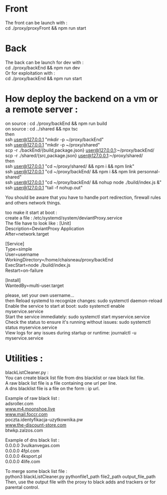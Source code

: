 # Front
The front can be launch with :  
cd ./proxy/proxyFront && npm run start  

# Back
The back can be launch for dev with :  
cd ./proxy/backEnd && npm run dev  
Or for exploitation with :  
cd ./proxy/backEnd && npm run start  

# How deploy the backend on a vm or a remote server :
on source : cd ./proxy/backEnd && npm run build  
on source : cd ../shared && npx tsc  
then  
ssh user@127.0.0.1 "mkdir -p \~/proxy/backEnd"  
ssh user@127.0.0.1 "mkdir -p \~/proxy/shared"  
scp -r ./backEnd/{build,package.json} user@127.0.0.1:~/proxy/backEnd/  
scp -r ./shared/{src,package.json} user@127.0.0.1:\~/proxy/shared/  
then  
ssh user@127.0.0.1 "cd ~/proxy/shared/ && npm i && npm link"  
ssh user@127.0.0.1 "cd ~/proxy/backEnd/ && npm i &&  npm link personnal-shared"  
ssh user@127.0.0.1 "cd ~/proxy/backEnd/ && nohup node ./build/index.js  &"  
ssh user@127.0.0.1 "tail -f nohup.out"  
  
You should be aware that you have to handle port redirection, firewall rules and others network things.  

too make it start at boot :  
create a file : /etc/systemd/system/deviantProxy.service  
The file have to look like :
[Unit]  
Description=DeviantProxy Application  
After=network.target  

[Service]  
Type=simple  
User=username  
WorkingDirectory=/home/chaisneau/proxy/backEnd  
ExecStart=node ./build/index.js  
Restart=on-failure  

[Install]  
WantedBy=multi-user.target  
  
please, set your own username...  
then 
Reload systemd to recognize changes: sudo systemctl daemon-reload  
Enable the service to start at boot: sudo systemctl enable myservice.service  
Start the service immediately: sudo systemctl start myservice.service  
Check the status to ensure it's running without issues: sudo systemctl status myservice.service  
View logs for any issues during startup or runtime: journalctl -u myservice.service  




# Utilities :
blackListCleaner.py :  
You can create black list file from dns blacklist or raw black list file.  
A raw black list file is a file containing one url per line.  
A dns blacklist file is a file on the form : ip url.  
  
Example of raw black list :  
adsroller.com  
www.m4.moonshoe.live  
www.mail.foccr.com  
poczta.identyfikacja-uzytkownika.pw  
www.the-discount-store.com  
btwkp.zalzos.com  
  
Example of dns black list :  
0.0.0.0 3vulkanvegas.com  
0.0.0.0 4fpl.com  
0.0.0.0 4ksport.pl  
0.0.0.0 4life.com  
  
To merge some black list file :  
python3 blackListCleaner.py pythonfile1_path file2_path output_file_path  
Then, use the output file with the proxy to black adds and trackers or for parental control.  


